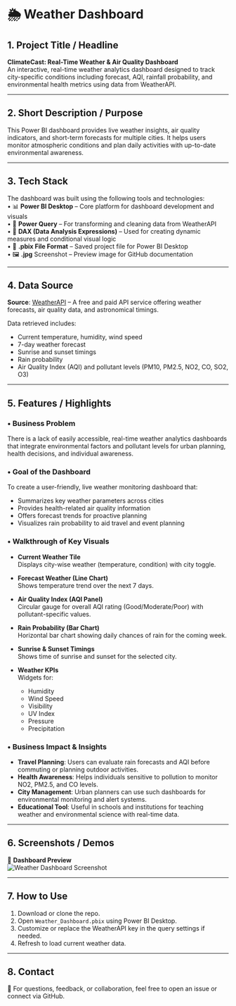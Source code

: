 # 🌦️ Weather Dashboard

## 1. Project Title / Headline
**ClimateCast: Real-Time Weather & Air Quality Dashboard**  
An interactive, real-time weather analytics dashboard designed to track city-specific conditions including forecast, AQI, rainfall probability, and environmental health metrics using data from WeatherAPI.

---

## 2. Short Description / Purpose
This Power BI dashboard provides live weather insights, air quality indicators, and short-term forecasts for multiple cities. It helps users monitor atmospheric conditions and plan daily activities with up-to-date environmental awareness.

---

## 3. Tech Stack

The dashboard was built using the following tools and technologies:<br>
• 📊 **Power BI Desktop** – Core platform for dashboard development and visuals<br>
• 🔄 **Power Query** – For transforming and cleaning data from WeatherAPI<br>
• 🧠 **DAX (Data Analysis Expressions)** – Used for creating dynamic measures and conditional visual logic<br>
• 📁 **.pbix File Format** – Saved project file for Power BI Desktop<br>
• 🖼️ **.jpg** Screenshot – Preview image for GitHub documentation

---

## 4. Data Source

**Source**: [WeatherAPI](https://www.weatherapi.com/) – A free and paid API service offering weather forecasts, air quality data, and astronomical timings.  

Data retrieved includes:
- Current temperature, humidity, wind speed
- 7-day weather forecast
- Sunrise and sunset timings
- Rain probability
- Air Quality Index (AQI) and pollutant levels (PM10, PM2.5, NO2, CO, SO2, O3)

---

## 5. Features / Highlights

### • Business Problem
There is a lack of easily accessible, real-time weather analytics dashboards that integrate environmental factors and pollutant levels for urban planning, health decisions, and individual awareness.

### • Goal of the Dashboard
To create a user-friendly, live weather monitoring dashboard that:
- Summarizes key weather parameters across cities
- Provides health-related air quality information
- Offers forecast trends for proactive planning
- Visualizes rain probability to aid travel and event planning

### • Walkthrough of Key Visuals

- **Current Weather Tile**  
  Displays city-wise weather (temperature, condition) with city toggle.

- **Forecast Weather (Line Chart)**  
  Shows temperature trend over the next 7 days.

- **Air Quality Index (AQI Panel)**  
  Circular gauge for overall AQI rating (Good/Moderate/Poor) with pollutant-specific values.

- **Rain Probability (Bar Chart)**  
  Horizontal bar chart showing daily chances of rain for the coming week.

- **Sunrise & Sunset Timings**  
  Shows time of sunrise and sunset for the selected city.

- **Weather KPIs**  
  Widgets for:
  - Humidity  
  - Wind Speed  
  - Visibility  
  - UV Index  
  - Pressure  
  - Precipitation  

### • Business Impact & Insights

- **Travel Planning**: Users can evaluate rain forecasts and AQI before commuting or planning outdoor activities.
- **Health Awareness**: Helps individuals sensitive to pollution to monitor NO2, PM2.5, and CO levels.
- **City Management**: Urban planners can use such dashboards for environmental monitoring and alert systems.
- **Educational Tool**: Useful in schools and institutions for teaching weather and environmental science with real-time data.

---

## 6. Screenshots / Demos

📸 **Dashboard Preview**  
![Weather Dashboard Screenshot]([./assets/Weather%20Dashboard.jpg](https://github.com/AVYAYAWASTHI-010/Weather-Dashboard-Report/blob/main/Weather%20Dashboard%20.jpg))

---

## 7. How to Use

1. Download or clone the repo.
2. Open `Weather_Dashboard.pbix` using Power BI Desktop.
3. Customize or replace the WeatherAPI key in the query settings if needed.
4. Refresh to load current weather data.

---

## 8. Contact

📩 For questions, feedback, or collaboration, feel free to open an issue or connect via GitHub.
